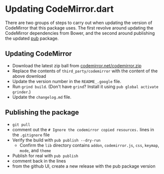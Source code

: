 # Updating CodeMirror.dart

There are two groups of steps to carry out when updating the version of
CodeMirror that this package uses. The first revolve around updating
the CodeMirror dependencies from Bower, and the second around publishing
the updated [pub](https://pub.dartlang.org) package.

## Updating CodeMirror 

- Download the latest zip ball from [codemirror.net/codemirror.zip](https://codemirror.net/codemirror.zip)
- Replace the contents of `third_party/codemirror` with the content of the above download
- Update the version number in the `README_.google` file.
- Run `grind build`. (Don't have `grind`? Install it using `pub global activate grinder`.)
- Update the `changelog.md` file.

## Publishing the package

- `git pull`
- comment out the `# Ignore the codemirror copied resources.` lines in the `.gitignore` file
- Verify the build with `pub publish --dry-run`
  - Confirm the `lib` directory contains
    `addon`, `codemirror.js`, `css`, `keymap`, `mode`, and `theme`
- Publish for real with `pub publish`
- comment back in the lines
- from the github UI, create a new release with the pub package version
